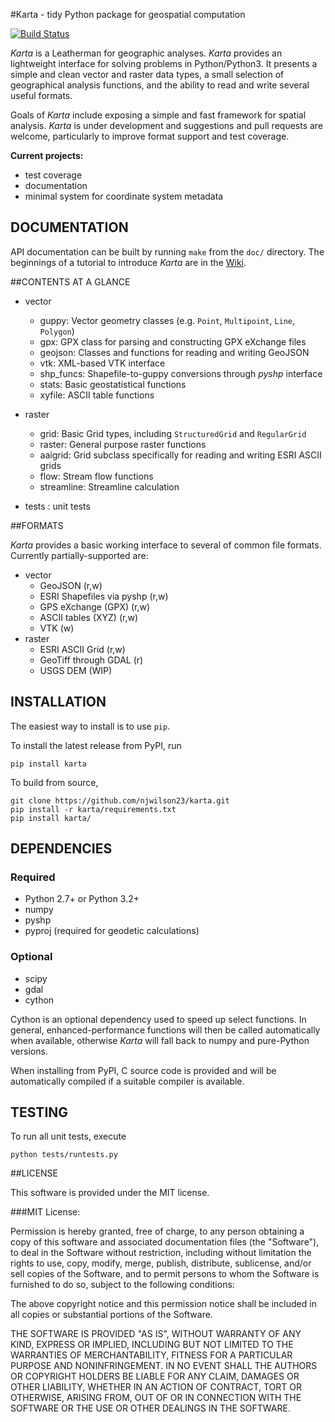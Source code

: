 #Karta - tidy Python package for geospatial computation

[![Build Status](https://travis-ci.org/njwilson23/karta.svg?branch=master)](https://travis-ci.org/njwilson23/karta)

*Karta* is a Leatherman for geographic analyses. *Karta* provides an lightweight
interface for solving problems in Python/Python3. It presents a simple and clean
vector and raster data types, a small selection of geographical analysis
functions, and the ability to read and write several useful formats.

Goals of *Karta* include exposing a simple and fast framework for spatial
analysis. *Karta* is under development and suggestions and pull requests are
welcome, particularly to improve format support and test coverage.

**Current projects:**
- test coverage
- documentation
- minimal system for coordinate system metadata

## DOCUMENTATION
API documentation can be built by running `make` from the `doc/` directory.
The beginnings of a tutorial to introduce *Karta* are in the [Wiki](https://github.com/njwilson23/karta/wiki/Tutorial).

##CONTENTS AT A GLANCE

- vector
    - guppy:        Vector geometry classes (e.g. `Point`, `Multipoint`, `Line`, `Polygon`)
    - gpx:          GPX class for parsing and constructing GPX eXchange files
    - geojson:      Classes and functions for reading and writing GeoJSON
    - vtk:          XML-based VTK interface
    - shp\_funcs:   Shapefile-to-guppy conversions through _pyshp_ interface
    - stats:        Basic geostatistical functions
    - xyfile:       ASCII table functions

- raster
    - grid:         Basic Grid types, including `StructuredGrid` and `RegularGrid`
    - raster:       General purpose raster functions
    - aaigrid:      Grid subclass specifically for reading and writing ESRI ASCII grids
    - flow:         Stream flow functions
    - streamline:   Streamline calculation

- tests : unit tests


##FORMATS

*Karta* provides a basic working interface to several of common file formats.
Currently partially-supported are:

- vector
    - GeoJSON (r,w)
    - ESRI Shapefiles via pyshp (r,w)
    - GPS eXchange (GPX) (r,w)
    - ASCII tables (XYZ) (r,w)
    - VTK (w)
- raster
    - ESRI ASCII Grid (r,w)
    - GeoTiff through GDAL (r)
    - USGS DEM (WIP)

## INSTALLATION

The easiest way to install is to use `pip`.

To install the latest release from PyPI, run

    pip install karta

To build from source,

    git clone https://github.com/njwilson23/karta.git
    pip install -r karta/requirements.txt
    pip install karta/

## DEPENDENCIES

### Required

- Python 2.7+ or Python 3.2+
- numpy
- pyshp
- pyproj (required for geodetic calculations)

### Optional

- scipy
- gdal
- cython

Cython is an optional dependency used to speed up select functions. In general,
enhanced-performance functions will then be called automatically when available,
otherwise *Karta* will fall back to numpy and pure-Python versions.

When installing from PyPI, C source code is provided and will be automatically
compiled if a suitable compiler is available.

## TESTING

To run all unit tests, execute

    python tests/runtests.py

##LICENSE

This software is provided under the MIT license.

###MIT License:

Permission is hereby granted, free of charge, to any person obtaining a copy of
this software and associated documentation files (the "Software"), to deal in
the Software without restriction, including without limitation the rights to
use, copy, modify, merge, publish, distribute, sublicense, and/or sell copies of
the Software, and to permit persons to whom the Software is furnished to do so,
subject to the following conditions:

The above copyright notice and this permission notice shall be included in all
copies or substantial portions of the Software.

THE SOFTWARE IS PROVIDED "AS IS", WITHOUT WARRANTY OF ANY KIND, EXPRESS OR
IMPLIED, INCLUDING BUT NOT LIMITED TO THE WARRANTIES OF MERCHANTABILITY, FITNESS
FOR A PARTICULAR PURPOSE AND NONINFRINGEMENT. IN NO EVENT SHALL THE AUTHORS OR
COPYRIGHT HOLDERS BE LIABLE FOR ANY CLAIM, DAMAGES OR OTHER LIABILITY, WHETHER
IN AN ACTION OF CONTRACT, TORT OR OTHERWISE, ARISING FROM, OUT OF OR IN
CONNECTION WITH THE SOFTWARE OR THE USE OR OTHER DEALINGS IN THE SOFTWARE.

